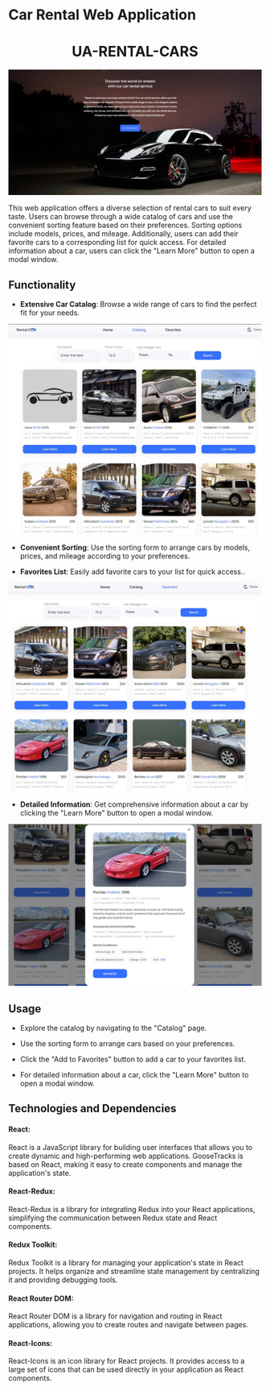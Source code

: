 # Car Rental Web Application

<h1 align="center">UA-RENTAL-CARS</h1>

<p align="center">
  <img src="./src/images/forReadme/HomePage.jpg" alt="ua-rental-cars-home">
</p>

This web application offers a diverse selection of rental cars to suit every taste. Users can browse through a wide catalog of cars and use the convenient sorting feature based on their preferences. Sorting options include models, prices, and mileage. Additionally, users can add their favorite cars to a corresponding list for quick access. For detailed information about a car, users can click the "Learn More" button to open a modal window.

## Functionality

- **Extensive Car Catalog**: Browse a wide range of cars to find the perfect fit for your needs.

<p align="center">
  <img src="./src/images/forReadme/Catalog.jpg" alt="ua-rental-cars-catalog">
</p>

- **Convenient Sorting**: Use the sorting form to arrange cars by models, prices, and mileage according to your preferences.

- **Favorites List**: Easily add favorite cars to your list for quick access..

<p align="center">
  <img src="./src/images/forReadme/Favorites.jpg" alt="ua-rental-cars-favorites">
</p>

- **Detailed Information**: Get comprehensive information about a car by clicking the "Learn More" button to open a modal window.

<p align="center">
  <img src="./src/images/forReadme/Modal.jpg" alt="ua-rental-cars-modal">
</p>

## Usage

- Explore the catalog by navigating to the "Catalog" page.

- Use the sorting form to arrange cars based on your preferences.

- Click the "Add to Favorites" button to add a car to your favorites list.

- For detailed information about a car, click the "Learn More" button to open a modal window.

## Technologies and Dependencies

#### React:

React is a JavaScript library for building user interfaces that allows you to create dynamic and high-performing web applications. GooseTracks is based on React, making it easy to create components and manage the application's state.

#### React-Redux:

React-Redux is a library for integrating Redux into your React applications, simplifying the communication between Redux state and React components.

#### Redux Toolkit:

Redux Toolkit is a library for managing your application's state in React projects. It helps organize and streamline state management by centralizing it and providing debugging tools.

#### React Router DOM:

React Router DOM is a library for navigation and routing in React applications, allowing you to create routes and navigate between pages.

#### React-Icons:

React-Icons is an icon library for React projects. It provides access to a large set of icons that can be used directly in your application as React components.
